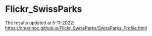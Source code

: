 # Flickr_SwissParks

The results updated at 5-11-2022:
https://dmarinoc.github.io/Flickr_SwissParks/SwissParks_Profile.html

